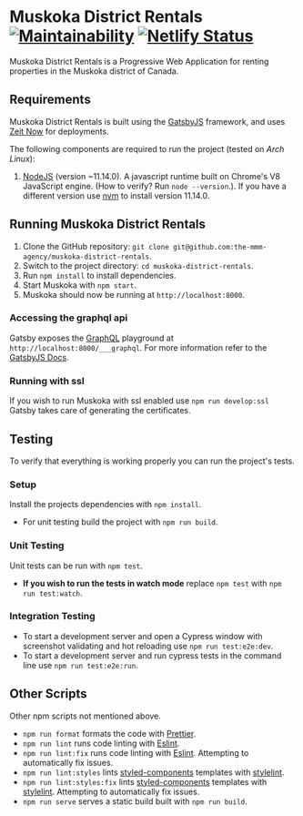 # Muskoka District Rentals [![Maintainability](https://api.codeclimate.com/v1/badges/286e7758d65155f310fc/maintainability)](https://codeclimate.com/repos/5ccc050e4ee755025800767b/maintainability) [![Netlify Status](https://api.netlify.com/api/v1/badges/1877205d-5914-487e-a745-c2d0a559e5db/deploy-status)](https://app.netlify.com/sites/vigorous-perlman-cc9bb2/deploys)

Muskoka District Rentals is a Progressive Web Application for renting properties
in the Muskoka district of Canada.

## Requirements

Muskoka District Rentals is built using the [GatsbyJS](https://www.gatsbyjs.org)
framework, and uses [Zeit Now](https://zeit.co/now) for deployments.

The following components are required to run the project (tested on _Arch
Linux_):

1. [NodeJS](https://panodejs.org/) (version ~11.14.0). A javascript runtime
   built on Chrome's V8 JavaScript engine. (How to verify? Run
   `node --version`.). If you have a different version use
   [nvm](https://github.com/nvm-sh/nvm) to install version 11.14.0.

## Running Muskoka District Rentals

1. Clone the GitHub repository:
   `git clone git@github.com:the-mmm-agency/muskoka-district-rentals`.
2. Switch to the project directory: `cd muskoka-district-rentals`.
3. Run `npm install` to install dependencies.
4. Start Muskoka with `npm start`.
5. Muskoka should now be running at `http://localhost:8000`.

### Accessing the graphql api

Gatsby exposes the [GraphQL](https://graphql.org) playground at
`http://localhost:8000/___graphql`. For more information refer to the
[GatsbyJS Docs](https://www.gatsbyjs.org/docs/graphql/).

### Running with ssl

If you wish to run Muskoka with ssl enabled use `npm run develop:ssl` Gatsby
takes care of generating the certificates.

## Testing

To verify that everything is working properly you can run the project's tests.

### Setup

Install the projects dependencies with `npm install`.

- For unit testing build the project with `npm run build`.

### Unit Testing

Unit tests can be run with `npm test`.

- **If you wish to run the tests in watch mode** replace `npm test` with
  `npm run test:watch`.

### Integration Testing

- To start a development server and open a Cypress window with screenshot
  validating and hot reloading use `npm run test:e2e:dev`.
- To start a development server and run cypress tests in the command line use
  `npm run test:e2e:run`.

## Other Scripts

Other npm scripts not mentioned above.

- `npm run format` formats the code with [Prettier](https://prettier.io/).
- `npm run lint` runs code linting with [Eslint](https://eslint.org).
- `npm run lint:fix` runs code linting with [Eslint](https://eslint.org).
  Attempting to automatically fix issues.
- `npm run lint:styles` lints [styled-components](https://styled-components.com)
  templates with [stylelint](https://stylelint.io).
- `npm run lint:styles:fix` lints
  [styled-components](https://styled-components.com) templates with
  [stylelint](https://stylelint.io). Attempting to automatically fix issues.
- `npm run serve` serves a static build built with `npm run build`.
